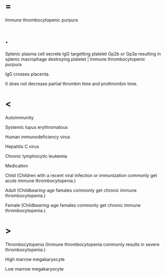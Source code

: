 # =

Immune thrombocytopenic purpura

# .

Splenic plasma cell secrete IgG targetting platelet Gp2b or Gp3a resulting in splenic macrophage destroying platelet | Immune thrombocytopenic purpura

IgG crosses placenta.

It does not decrease partial thrombin time and prothrombin time.

# <

Autoimmunity

Systemic lupus erythromatous

Human immunodeficiency virus

Hepatitis C virus

Chronic lymphocytic leukemia

Medication

Child (Children with a recent viral infection or immunization commonly get acute immune thrombocytopenia.)

Adult (Childbearing-age famales commonly get chronic immune thrombocytopenia.)

Female (Childbearing-age famales commonly get chronic immune thrombocytopenia.)

# >

Thrombocytopenia (Immune thrombocytopenia commonly results in severe thrombocytopenia.)

High marrow megakaryocyte

Low marrow megakaryocyte
